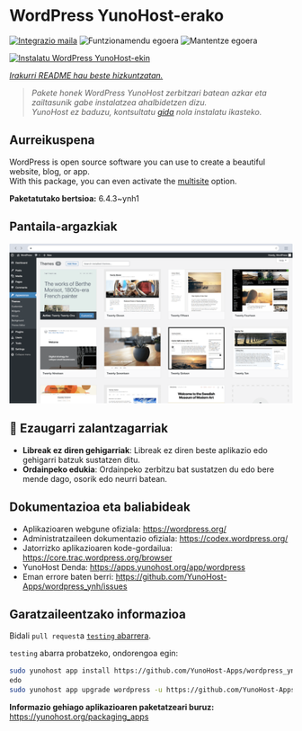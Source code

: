 <!--
Ohart ongi: README hau automatikoki sortu da <https://github.com/YunoHost/apps/tree/master/tools/readme_generator>ri esker
EZ editatu eskuz.
-->

# WordPress YunoHost-erako

[![Integrazio maila](https://dash.yunohost.org/integration/wordpress.svg)](https://dash.yunohost.org/appci/app/wordpress) ![Funtzionamendu egoera](https://ci-apps.yunohost.org/ci/badges/wordpress.status.svg) ![Mantentze egoera](https://ci-apps.yunohost.org/ci/badges/wordpress.maintain.svg)

[![Instalatu WordPress YunoHost-ekin](https://install-app.yunohost.org/install-with-yunohost.svg)](https://install-app.yunohost.org/?app=wordpress)

*[Irakurri README hau beste hizkuntzatan.](./ALL_README.md)*

> *Pakete honek WordPress YunoHost zerbitzari batean azkar eta zailtasunik gabe instalatzea ahalbidetzen dizu.*  
> *YunoHost ez baduzu, kontsultatu [gida](https://yunohost.org/install) nola instalatu ikasteko.*

## Aurreikuspena

WordPress is open source software you can use to create a beautiful website, blog, or app.  
With this package, you can even activate the [multisite](https://wordpress.org/support/article/glossary/#multisite) option.


**Paketatutako bertsioa:** 6.4.3~ynh1

## Pantaila-argazkiak

![WordPress(r)en pantaila-argazkia](./doc/screenshots/screen-themes.png)

## :red_circle: Ezaugarri zalantzagarriak

- **Libreak ez diren gehigarriak**: Libreak ez diren beste aplikazio edo gehigarri batzuk sustatzen ditu.
- **Ordainpeko edukia**: Ordainpeko zerbitzu bat sustatzen du edo bere mende dago, osorik edo neurri batean.

## Dokumentazioa eta baliabideak

- Aplikazioaren webgune ofiziala: <https://wordpress.org/>
- Administratzaileen dokumentazio ofiziala: <https://codex.wordpress.org/>
- Jatorrizko aplikazioaren kode-gordailua: <https://core.trac.wordpress.org/browser>
- YunoHost Denda: <https://apps.yunohost.org/app/wordpress>
- Eman errore baten berri: <https://github.com/YunoHost-Apps/wordpress_ynh/issues>

## Garatzaileentzako informazioa

Bidali `pull request`a [`testing` abarrera](https://github.com/YunoHost-Apps/wordpress_ynh/tree/testing).

`testing` abarra probatzeko, ondorengoa egin:

```bash
sudo yunohost app install https://github.com/YunoHost-Apps/wordpress_ynh/tree/testing --debug
edo
sudo yunohost app upgrade wordpress -u https://github.com/YunoHost-Apps/wordpress_ynh/tree/testing --debug
```

**Informazio gehiago aplikazioaren paketatzeari buruz:** <https://yunohost.org/packaging_apps>
